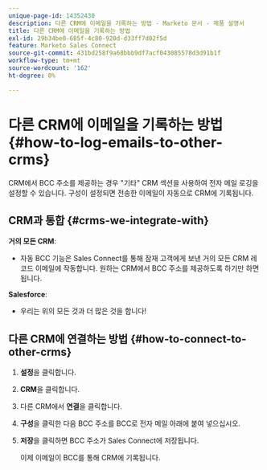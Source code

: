 ```yaml
---
unique-page-id: 14352430
description: 다른 CRM에 이메일을 기록하는 방법 - Marketo 문서 - 제품 설명서
title: 다른 CRM에 이메일을 기록하는 방법
exl-id: 29b34be0-685f-4c80-920d-d33ff7d02f5d
feature: Marketo Sales Connect
source-git-commit: 431bd258f9a68bbb9df7acf043085578d3d91b1f
workflow-type: tm+mt
source-wordcount: '162'
ht-degree: 0%

---
```


# 다른 CRM에 이메일을 기록하는 방법 {#how-to-log-emails-to-other-crms}

CRM에서 BCC 주소를 제공하는 경우 &quot;기타&quot; CRM 섹션을 사용하여 전자 메일 로깅을 설정할 수 있습니다. 구성이 설정되면 전송한 이메일이 자동으로 CRM에 기록됩니다.

## CRM과 통합 {#crms-we-integrate-with}

**거의 모든 CRM**:

* 자동 BCC 기능은 Sales Connect를 통해 잠재 고객에게 보낸 거의 모든 CRM 레코드 이메일에 작동합니다. 원하는 CRM에서 BCC 주소를 제공하도록 하기만 하면 됩니다.

**Salesforce**:

* 우리는 위의 모든 것과 더 많은 것을 합니다!

## 다른 CRM에 연결하는 방법 {#how-to-connect-to-other-crms}

1. **설정**&#x200B;을 클릭합니다.
1. **CRM**&#x200B;을 클릭합니다.
1. 다른 CRM에서 **연결**&#x200B;을 클릭합니다.
1. **구성**&#x200B;을 클릭한 다음 BCC 주소를 BCC로 전자 메일 아래에 붙여 넣으십시오.
1. **저장**&#x200B;을 클릭하면 BCC 주소가 Sales Connect에 저장됩니다.

   이제 이메일이 BCC를 통해 CRM에 기록됩니다.
